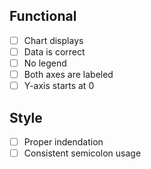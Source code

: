 ## Functional

* [ ] Chart displays
* [ ] Data is correct
* [ ] No legend
* [ ] Both axes are labeled
* [ ] Y-axis starts at 0

## Style

* [ ] Proper indendation
* [ ] Consistent semicolon usage
